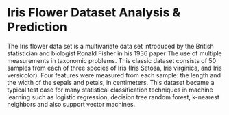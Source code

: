 # Iris Flower Dataset Analysis & Prediction

<p>
The Iris flower data set is a multivariate data set introduced by the British statistician and biologist Ronald Fisher in his 1936 paper The use of multiple measurements in taxonomic problems. This classic dataset consists of 50 samples from each of three species of Iris (Iris Setosa, Iris virginica, and Iris versicolor). Four features were measured from each sample: the length and the width of the sepals and petals, in centimeters.
This dataset became a typical test case for many statistical classification techniques in machine learning such as logistic regression, decision tree random forest, k-nearest neighbors and also support vector machines.
</p>
